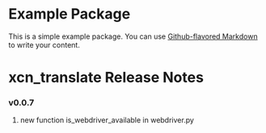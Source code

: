# Example Package

This is a simple example package. You can use
[Github-flavored Markdown](https://guides.github.com/features/mastering-markdown/)
to write your content.


# xcn_translate Release Notes

### v0.0.7
1. new function is_webdriver_available in webdriver.py

